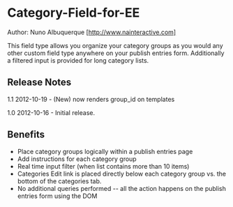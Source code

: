 Category-Field-for-EE
=====================
Author: Nuno Albuquerque [http://www.nainteractive.com]

This field type allows you organize your category groups as you would any other custom field type anywhere on your publish entries form. Additionally a filtered input is provided for long category lists.

Release Notes
--------
1.1
2012-10-19 - (New) now renders group_id on templates

1.0
2012-10-16 - Initial release.

Benefits
--------

- Place category groups logically within a publish entries page
- Add instructions for each category group
- Real time input filter (when list contains more than 10 items)
- Categories Edit link is placed directly below each category group vs. the bottom of the categories tab.
- No additional queries performed -- all the action happens on the publish entries form using the DOM
